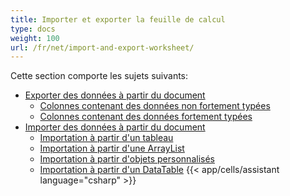 ```yaml
---
title: Importer et exporter la feuille de calcul
type: docs
weight: 100
url: /fr/net/import-and-export-worksheet/
---
```


Cette section comporte les sujets suivants:

- [Exporter des données à partir du document](/cells/fr/net/export-data-from-document/)
  - [Colonnes contenant des données non fortement typées](/cells/fr/net/columns-containing-non-strongly-typed-data/)
  - [Colonnes contenant des données fortement typées](/cells/fr/net/columns-containing-strongly-typed-data/)
- [Importer des données à partir du document](/cells/fr/net/import-data-from-document/)
  - [Importation à partir d'un tableau](/cells/fr/net/importing-from-array/)
  - [Importation à partir d'une ArrayList](/cells/fr/net/importing-from-arraylist/)
  - [Importation à partir d'objets personnalisés](/cells/fr/net/importing-from-custom-objects/)
  - [Importation à partir d'un DataTable](/cells/fr/net/importing-from-datatable/)
{{< app/cells/assistant language="csharp" >}}
